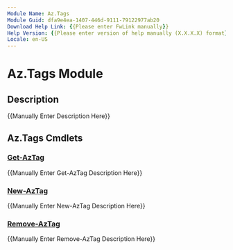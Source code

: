 ```yaml
---
Module Name: Az.Tags
Module Guid: dfa9e4ea-1407-446d-9111-79122977ab20
Download Help Link: {{Please enter FwLink manually}}
Help Version: {{Please enter version of help manually (X.X.X.X) format}}
Locale: en-US
---
```


# Az.Tags Module
## Description
{{Manually Enter Description Here}}

## Az.Tags Cmdlets
### [Get-AzTag](Get-AzTag.md)
{{Manually Enter Get-AzTag Description Here}}

### [New-AzTag](New-AzTag.md)
{{Manually Enter New-AzTag Description Here}}

### [Remove-AzTag](Remove-AzTag.md)
{{Manually Enter Remove-AzTag Description Here}}

